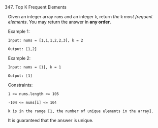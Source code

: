 347. Top K Frequent Elements

Given an integer array `nums` and an integer `k`, return _the_ `k` _most frequent elements_. You may return the answer in **any order**.

Example 1:

    Input: nums = [1,1,1,2,2,3], k = 2

    Output: [1,2]

Example 2:

    Input: nums = [1], k = 1

    Output: [1]

Constraints:

    1 <= nums.length <= 105

    -104 <= nums[i] <= 104

    k is in the range [1, the number of unique elements in the array].
    
It is guaranteed that the answer is unique.